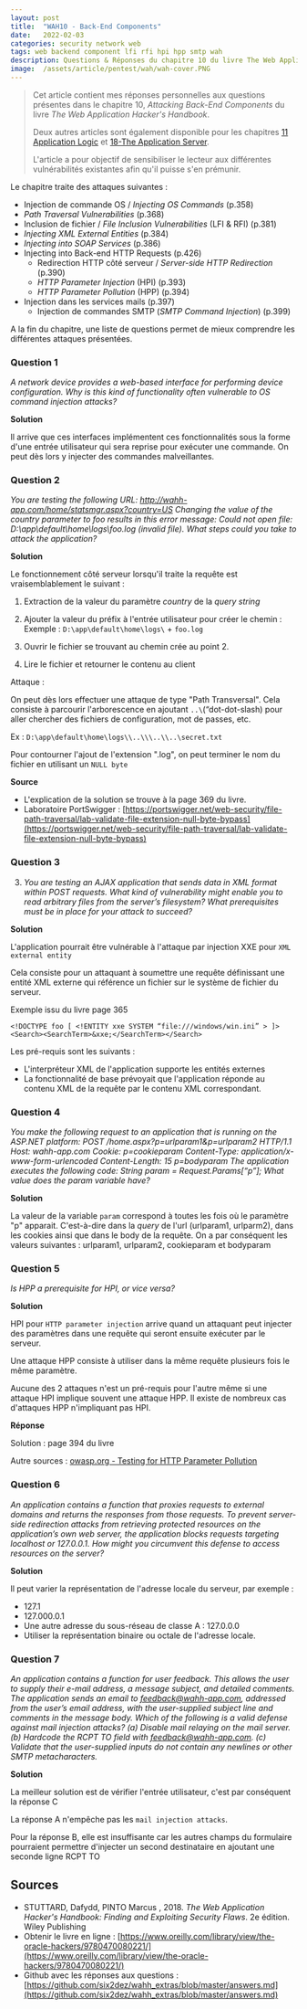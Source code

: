 ```yaml
---
layout: post
title:  "WAH10 - Back-End Components"
date:   2022-02-03
categories: security network web
tags: web backend component lfi rfi hpi hpp smtp wah
description: Questions & Réponses du chapitre 10 du livre The Web Application Hacker's Handbook
image:  /assets/article/pentest/wah/wah-cover.PNG
---
```


> Cet article contient mes réponses personnelles aux questions présentes dans le chapitre 10, *Attacking Back-End Components* du livre *The Web Application Hacker's Handbook*.
>
> Deux autres articles sont également disponible pour les chapitres [11 Application Logic](https://rya-sge.github.io/access-denied/2022/02/03/wah-application-logic/) et [18-The Application Server](https://rya-sge.github.io/access-denied/2022/02/03/wah-application-server/).
>
> L'article a pour objectif de sensibiliser le lecteur aux différentes vulnérabilités existantes afin qu'il puisse s'en prémunir.

Le chapitre  traite des attaques suivantes :

- Injection de commande OS / *Injecting OS Commands* (p.358)
- *Path Traversal Vulnerabilities* (p.368)
- Inclusion de fichier / *File Inclusion Vulnerabilities* (LFI & RFI) (p.381)
- *Injecting XML External Entities* (p.384)
- *Injecting into SOAP Services*  (p.386)
- Injecting into Back-end HTTP Requests (p.426)
  - Redirection HTTP côté serveur / *Server-side HTTP Redirection* (p.390)
  - *HTTP Parameter Injection* (HPI) (p.393)
  - *HTTP Parameter Pollution* (HPP) (p.394)
- Injection dans les services mails (p.397)
  - Injection de commandes SMTP (*SMTP Command Injection*) (p.399)

A la fin du chapitre, une liste de questions permet de mieux comprendre les différentes attaques présentées.

### Question  1

*A network device provides a web-based interface for performing device*
*configuration. Why is this kind of functionality often vulnerable to OS*
*command injection attacks?*



**Solution** 

Il arrive que ces interfaces implémentent ces fonctionnalités sous la forme d'une entrée utilisateur qui sera reprise pour exécuter une commande. On peut dès lors y injecter des commandes malveillantes.



### Question 2

*You are testing the following URL:
http://wahh-app.com/home/statsmgr.aspx?country=US
Changing the value of the country parameter to foo results in this error
message:
Could not open file: D:\app\default\home\logs\foo.log (invalid file).
What steps could you take to attack the application?*



**Solution** 

Le fonctionnement côté serveur lorsqu'il traite la requête est vraisemblablement le suivant :

1) Extraction de la valeur du paramètre *country* de la *query string*

2) Ajouter la valeur du préfix à l'entrée utilisateur pour créer le chemin : Exemple : `D:\app\default\home\logs\` + `foo.log`

3) Ouvrir le fichier se trouvant au chemin crée au point 2.

4) Lire le fichier et retourner le contenu au client

Attaque :

On peut dès lors effectuer une attaque de type "Path Transversal". Cela consiste à parcourir l'arborescence en ajoutant `..\`(“dot-dot-slash) pour aller chercher des fichiers de configuration, mot de passes, etc.

Ex : `D:\app\default\home\logs\\..\\\..\\..\secret.txt`

 Pour contourner l'ajout de l'extension ".log", on peut terminer le nom du fichier en utilisant un `NULL byte`



**Source** 

- L'explication de la solution se trouve à la page 369 du livre.
- Laboratoire PortSwigger : [https://portswigger.net/web-security/file-path-traversal/lab-validate-file-extension-null-byte-bypass](https://portswigger.net/web-security/file-path-traversal/lab-validate-file-extension-null-byte-bypass)

### Question 3

3. *You are testing an AJAX application that sends data in XML format within*
*POST requests. What kind of vulnerability might enable you to read*
*arbitrary files from the server’s filesystem? What prerequisites must be*
*in place for your attack to succeed?*

**Solution**

L'application pourrait être vulnérable à l'attaque par injection  XXE pour `XML external entity`

Cela consiste pour un attaquant à soumettre une requête définissant une entité XML externe qui référence un fichier sur le système de fichier du serveur.

Exemple issu du livre page 365

```
<!DOCTYPE foo [ <!ENTITY xxe SYSTEM “file:///windows/win.ini” > ]>
<Search><SearchTerm>&xxe;</SearchTerm></Search>
```

Les pré-requis sont les suivants :

- L'interpréteur XML de l'application supporte les entités externes
- La fonctionnalité de base prévoyait que l'application réponde au contenu XML de la requête par le contenu XML correspondant.

### Question 4

*You make the following request to an application that is running on the
ASP.NET platform:
POST /home.aspx?p=urlparam1&p=urlparam2 HTTP/1.1
Host: wahh-app.com
Cookie: p=cookieparam
Content-Type: application/x-www-form-urlencoded
Content-Length: 15
p=bodyparam
The application executes the following code:
String param = Request.Params[“p”];
What value does the param variable have?*

**Solution**

La valeur de la variable `param` correspond à toutes les fois où le paramètre "p" apparait. C'est-à-dire dans la *query* de l'url (urlparam1, urlparm2), dans les cookies ainsi que dans le body de la requête. On a par conséquent les valeurs suivantes : urlparam1, urlparam2, cookieparam et bodyparam

### Question 5

*Is HPP a prerequisite for HPI, or vice versa?*



**Solution**

HPI pour `HTTP parameter injection`  arrive quand un attaquant peut injecter des paramètres dans une requête qui seront ensuite exécuter par le serveur.

Une attaque HPP consiste à utiliser dans la même requête plusieurs fois le même paramètre.

Aucune des 2 attaques n'est un pré-requis pour l'autre même si une attaque HPI implique souvent une attaque HPP. Il existe de nombreux cas d'attaques HPP n'impliquant pas HPI.

**Réponse**

Solution : page 394 du livre

Autre sources : [owasp.org - Testing for HTTP Parameter Pollution](https://owasp.org/www-project-web-security-testing-guide/latest/4-Web_Application_Security_Testing/07-Input_Validation_Testing/04-Testing_for_HTTP_Parameter_Pollution)

### Question 6

*An application contains a function that proxies requests to external domains
and returns the responses from those requests. To prevent server-side
redirection attacks from retrieving protected resources on the application’s
own web server, the application blocks requests targeting localhost or 127.0.0.1. How might you circumvent this defense to access resources
on the server?*

**Solution**

Il peut varier la représentation de l'adresse locale du serveur, par exemple :

- 127.1
- 127.000.0.1
- Une autre adresse du sous-réseau de classe A : 127.0.0.0
- Utiliser la représentation binaire ou octale de l'adresse locale.

### Question 7

*An application contains a function for user feedback. This allows the user*
*to supply their e-mail address, a message subject, and detailed comments.*
*The application sends an email to feedback@wahh-app.com, addressed*
*from the user’s email address, with the user-supplied subject line and*
*comments in the message body. Which of the following is a valid defense*
*against mail injection attacks?*
*(a) Disable mail relaying on the mail server.*
*(b) Hardcode the RCPT TO field with feedback@wahh-app.com.*
*(c) Validate that the user-supplied inputs do not contain any newlines or*
*other SMTP metacharacters.*

**Solution**

La meilleur solution est de vérifier l'entrée utilisateur, c'est par conséquent la réponse C

La réponse A n'empêche pas les `mail injection attacks`.

Pour la réponse B, elle est insuffisante car les autres champs du formulaire pourraient permettre d'injecter un second destinataire en ajoutant une seconde ligne RCPT TO

## Sources 

- STUTTARD, Dafydd, PINTO Marcus , 2018. *The Web Application Hacker's Handbook: Finding and Exploiting Security Flaws*. 2e édition. Wiley Publishing
- Obtenir le livre en ligne : [https://www.oreilly.com/library/view/the-oracle-hackers/9780470080221/](https://www.oreilly.com/library/view/the-oracle-hackers/9780470080221/)
- Github avec les réponses aux questions : [https://github.com/six2dez/wahh_extras/blob/master/answers.md](https://github.com/six2dez/wahh_extras/blob/master/answers.md)